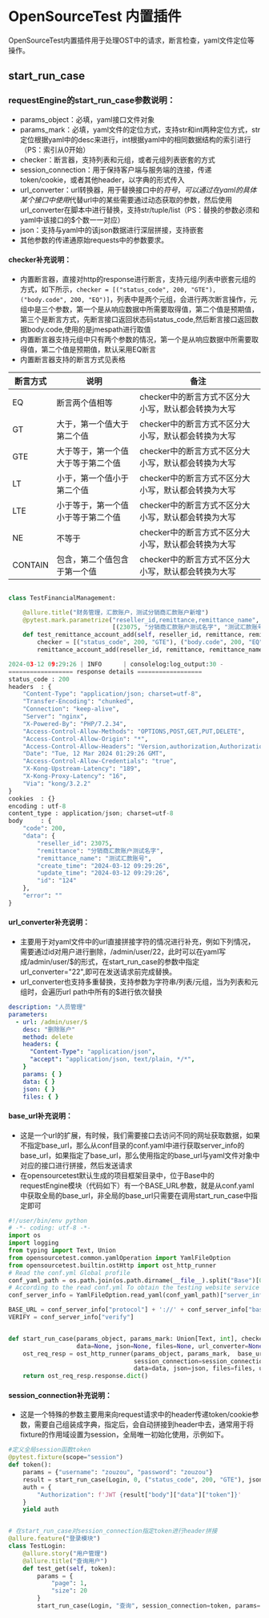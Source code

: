 # OpenSourceTest 内置插件

OpenSourceTest内置插件用于处理OST中的请求，断言检查，yaml文件定位等操作。



## start_run_case

### requestEngine的start_run_case参数说明：

- params_object：必填，yaml接口文件对象
- params_mark：必填，yaml文件的定位方式，支持str和int两种定位方式，str定位根据yaml中的desc来进行，int根据yaml中的相同数据结构的索引进行（PS：索引从0开始）
- checker：断言器，支持列表和元组，或者元组列表嵌套的方式
- session_connection：用于保持客户端与服务端的连接，传递token/cookie，或者其他header，以字典的形式传入
- url_converter：url转换器，用于替换接口中的$符号，可以通过在yaml的具体某个接口中使用$代替url中的某些需要通过动态获取的参数，然后使用url_converter在脚本中进行替换，支持str/tuple/list（PS：替换的参数必须和yaml中该接口的$个数一一对应）
- json：支持与yaml中的该json数据进行深层拼接，支持嵌套
- 其他参数的传递通原始requests中的参数要求。

#### checker补充说明：
- 内置断言器，直接对http的response进行断言，支持元组/列表中嵌套元组的方式，如下所示，`checker = [("status_code", 200, "GTE"), ("body.code", 200, "EQ")]`，列表中是两个元组，会进行两次断言操作，元组中是三个参数，第一个是从响应数据中所需要取得值，第二个值是预期值，第三个是断言方式，先断言接口返回状态码status_code,然后断言接口返回数据body.code,使用的是jmespath进行取值
- 内置断言器支持元组中只有两个参数的情况，第一个是从响应数据中所需要取得值，第二个值是预期值，默认采用EQ断言
- 内置断言器支持的断言方式见表格

| 断言方式    | 说明                | 备注                            |
|---------|-------------------|-------------------------------|
| EQ      | 断言两个值相等           | checker中的断言方式不区分大小写，默认都会转换为大写 |
| GT      | 大于，第一个值大于第二个值     | checker中的断言方式不区分大小写，默认都会转换为大写                        |
| GTE     | 大于等于，第一个值大于等于第二个值 | checker中的断言方式不区分大小写，默认都会转换为大写                         |
| LT      | 小于，第一个值小于第二个值     | checker中的断言方式不区分大小写，默认都会转换为大写                         |
| LTE     | 小于等于，第一个值小于等于第二个值 | checker中的断言方式不区分大小写，默认都会转换为大写                         |
| NE      | 不等于               | checker中的断言方式不区分大小写，默认都会转换为大写                         |
| CONTAIN | 包含，第二个值包含于第一个值    | checker中的断言方式不区分大小写，默认都会转换为大写                         |

~~~python

class TestFinancialManagement:

    @allure.title("财务管理，汇款账户，测试分销商汇款账户新增")
    @pytest.mark.parametrize("reseller_id,remittance,remittance_name",
                             [(23075, "分销商汇款账户测试名字", "测试汇款账号")])
    def test_remittance_account_add(self, reseller_id, remittance, remittance_name, token):
        checker = [("status_code", 200, "GTE"), ("body.code", 200, "EQ")]
        remittance_account_add(reseller_id, remittance, remittance_name, token, checker)


~~~
~~~python
2024-03-12 09:29:26 | INFO      | consolelog:log_output:30 - 
================== response details ==================
status_code : 200
headers  : {
    "Content-Type": "application/json; charset=utf-8",
    "Transfer-Encoding": "chunked",
    "Connection": "keep-alive",
    "Server": "nginx",
    "X-Powered-By": "PHP/7.2.34",
    "Access-Control-Allow-Methods": "OPTIONS,POST,GET,PUT,DELETE",
    "Access-Control-Allow-Origin": "*",
    "Access-Control-Allow-Headers": "Version,authorization,Authorization,Origin, X-Requested-With, Content-Type, Accept, authKey, sessionId,X-HTTP-Method-Override,reseller-authKey,reseller-sessionId",
    "Date": "Tue, 12 Mar 2024 01:29:26 GMT",
    "Access-Control-Allow-Credentials": "true",
    "X-Kong-Upstream-Latency": "189",
    "X-Kong-Proxy-Latency": "16",
    "Via": "kong/3.2.2"
}
cookies  : {}
encoding : utf-8
content_type : application/json; charset=utf-8
body     : {
    "code": 200,
    "data": {
        "reseller_id": 23075,
        "remittance": "分销商汇款账户测试名字",
        "remittance_name": "测试汇款账号",
        "create_time": "2024-03-12 09:29:26",
        "update_time": "2024-03-12 09:29:26",
        "id": "124"
    },
    "error": ""
}
~~~

#### url_converter补充说明：
- 主要用于对yaml文件中的url直接拼接字符的情况进行补充，例如下列情况，需要通过id对用户进行删除，/admin/user/22，此时可以在yaml写成/admin/user/$的形式，在start_run_case的参数中指定url_converter="22",即可在发送请求前完成替换。
- url_converter也支持多重替换，支持参数为字符串/列表/元组，当为列表和元组时，会遍历url path中所有的$进行依次替换
~~~yaml
description: "人员管理"
parameters:
  - url: /admin/user/$
    desc: "删除账户"
    method: delete
    headers: {
      "Content-Type": "application/json",
      "accept": "application/json, text/plain, */*",
    }
    params: { }
    data: { }
    json: { }
    files: { }
~~~

#### base_url补充说明：
- 这是一个url的扩展，有时候，我们需要接口去访问不同的网址获取数据，如果不指定base_url，那么从conf目录的conf.yaml中进行获取server_info的base_url，如果指定了base_url，那么使用指定的base_url与yaml文件对象中对应的接口进行拼接，然后发送请求
- 在opensourcetest默认生成的项目框架目录中，位于Base中的requestEngine模块（代码如下）有一个BASE_URL参数，就是从conf.yaml中获取全局的base_url，非全局的base_url只需要在调用start_run_case中指定即可
~~~python
#!/user/bin/env python
# -*- coding: utf-8 -*-
import os
import logging
from typing import Text, Union
from opensourcetest.common.yamlOperation import YamlFileOption
from opensourcetest.builtin.ostHttp import ost_http_runner
# Read the conf.yml Global profile
conf_yaml_path = os.path.join(os.path.dirname(__file__).split("Base")[0], "Conf/conf.yml")
# According to the read conf.yml To obtain the testing website service and other information
conf_server_info = YamlFileOption.read_yaml(conf_yaml_path)["server_info"]

BASE_URL = conf_server_info["protocol"] + '://' + conf_server_info["base_url"]
VERIFY = conf_server_info["verify"]


def start_run_case(params_object, params_mark: Union[Text, int], checker=None, session_connection=None, params=None,
                   data=None, json=None, files=None, url_converter=None, base_url=None, **kwargs):
    ost_req_resp = ost_http_runner(params_object, params_mark,  base_url=BASE_URL if not base_url else base_url, verify=VERIFY, checker=checker,
                                   session_connection=session_connection, params=params,
                                   data=data, json=json, files=files, url_converter=url_converter, **kwargs)
    return ost_req_resp.response.dict()
~~~

#### session_connection补充说明：
- 这是一个特殊的参数主要用来向request请求中的header传递token/cookie参数，需要自己组装成字典，指定后，会自动拼接到header中去，通常用于将fixture的作用域设置为session，全局唯一初始化使用，示例如下。

~~~python
#定义全局session函数token
@pytest.fixture(scope="session")
def token():
    params = {"username": "zouzou", "password": "zouzou"}
    result = start_run_case(Login, 0, ("status_code", 200, "GTE"), json=params)
    auth = {
        "Authorization": f'JWT {result["body"]["data"]["token"]}'
    }
    yield auth
~~~

~~~python

# 在start_run_case对session_connection指定token进行header拼接
@allure.feature("登录模块")
class TestLogin:
    @allure.story("用户管理")
    @allure.title("查询用户")
    def test_get(self, token):
        params = {
            "page": 1,
            "size": 20
        }
        start_run_case(Login, "查询", session_connection=token, params=params)


~~~